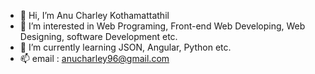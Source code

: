 - 👋 Hi, I’m Anu Charley Kothamattathil
- 👀 I’m interested in Web Programing, Front-end Web Developing, Web Designing, software Development etc.
- 🌱 I’m currently learning JSON, Angular, Python etc.
- 📫 email : anucharley96@gmail.com

<!---
anuck/anuck is a ✨ special ✨ repository because its `README.md` (this file) appears on your GitHub profile.
You can click the Preview link to take a look at your changes.
--->
